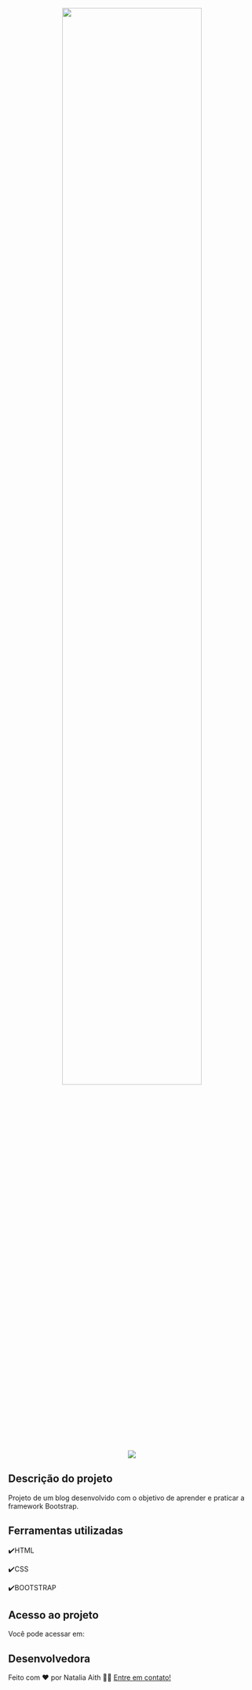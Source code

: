 <p align="center">
<img width=75% src="https://user-images.githubusercontent.com/61480327/220404111-0504469a-58d6-43a2-8aa2-c6be9a9d1744.png">
</p>
<p align="center">
<img src="http://img.shields.io/static/v1?label=STATUS&message=EM+ANDAMENTO&color=GREEN&style=for-the-badge"/>
</p>



<h2>Descrição do projeto </h2>
  Projeto de um blog desenvolvido com o objetivo de aprender e praticar a framework Bootstrap.
<p>
  
</p>

## Ferramentas utilizadas
:heavy_check_mark:HTML

:heavy_check_mark:CSS

:heavy_check_mark:BOOTSTRAP
###

## Acesso ao projeto

Você pode acessar em: 

## Desenvolvedora

Feito com ❤️ por Natalia Aith 👋🏽 [Entre em contato!](https://www.linkedin.com/in/natalia-aith)
